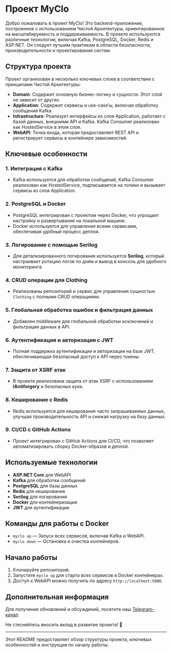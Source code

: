 # Проект MyClo

Добро пожаловать в проект MyClo! Это backend-приложение, построенное с использованием Чистой Архитектуры, ориентированное на масштабируемость и поддерживаемость. В проекте используются различные технологии, включая Kafka, PostgreSQL, Docker, Redis и ASP.NET. Он следует лучшим практикам в области безопасности, производительности и проектирования систем.

## Структура проекта

Проект организован в несколько ключевых слоев в соответствии с принципами Чистой Архитектуры:

- **Domain**: Содержит основную бизнес-логику и сущности. Этот слой не зависит от других.
- **Application**: Содержит сервисы и use-case’ы, включая обработку сообщений Kafka.
- **Infrastructure**: Реализует интерфейсы из слоя Application, работает с базой данных, внешними API и Kafka. Kafka Consumer реализован как HostedService в этом слое.
- **WebAPI**: Точка входа, которая предоставляет REST API и регистрирует сервисы в контейнере зависимостей.

## Ключевые особенности

### 1. **Интеграция с Kafka**
   - Kafka используется для обработки сообщений, Kafka Consumer реализован как HostedService, подписывается на топики и вызывает сервисы из слоя Application.

### 2. **PostgreSQL и Docker**
   - PostgreSQL интегрирован с проектом через Docker, что упрощает настройку и развертывание на локальной машине.
   - Docker используется для управления всеми сервисами, обеспечивая удобный процесс деплоя.

### 3. **Логирование с помощью Serilog**
   - Для детализированного логирования используется **Serilog**, который настраивает ротацию логов по дням и вывод в консоль для удобного мониторинга.

### 4. **CRUD операции для Clothing**
   - Реализованы репозиторий и сервис для управления сущностью `Clothing` с полными CRUD операциями.

### 5. **Глобальная обработка ошибок и фильтрация данных**
   - Добавлен middleware для глобальной обработки исключений и фильтрации данных в API.

### 6. **Аутентификация и авторизация с JWT**
   - Полная поддержка аутентификации и авторизации на базе JWT, обеспечивающая безопасный доступ к API через токены.

### 7. **Защита от XSRF атак**
   - В проекте реализована защита от атак XSRF с использованием **IAntiforgery** и безопасных куки.

### 8. **Кеширование с Redis**
   - Redis используется для кеширования часто запрашиваемых данных, улучшая производительность API и снижая нагрузку на базу данных.

### 9. **CI/CD с GitHub Actions**
   - Проект интегрирован с GitHub Actions для CI/CD, что позволяет автоматизировать сборку Docker-образов и деплой.

## Используемые технологии

- **ASP.NET Core** для WebAPI
- **Kafka** для обработки сообщений
- **PostgreSQL** для базы данных
- **Redis** для кеширования
- **Serilog** для логирования
- **Docker** для контейнеризации
- **JWT** для аутентификации

## Команды для работы с Docker

- `myclo up` — Запуск всех сервисов, включая Kafka и WebAPI.
- `myclo down` — Остановка и очистка контейнеров.

## Начало работы

1. Клонируйте репозиторий.
2. Запустите `myclo up` для старта всех сервисов в Docker контейнерах.
3. Доступ к WebAPI можно получить по адресу `http://localhost:5000`.

## Дополнительная информация

Для получения обновлений и обсуждений, посетите наш [Telegram-канал](https://t.me/mycloproject).

Не стесняйтесь вносить вклад в развитие проекта! 🚀

---

Этот README предоставляет обзор структуры проекта, ключевых особенностей и инструкции по началу работы.
